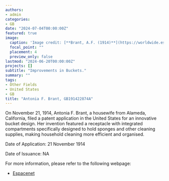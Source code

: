 ```yaml
---
authors:
- admin
categories:
- GB
date: "2024-07-04T00:00:00Z"
featured: true
image:
  caption: 'Image credit: [**Brant, A.F. (1914)**](https://worldwide.espacenet.com/patent/search/family/032682976/publication/GB191422874A?q=pn%3DGB191422874A)'
  focal_point: ""
  placement: 4
  preview_only: false
lastmod: "2024-06-20T00:00:00Z"
projects: []
subtitle: "Improvements in Buckets."
summary: ""
tags:
- Other Fields
- United States
- GB
title: "Antonia F. Brant, GB191422874A"
---
```


On November 21, 1914, Antonia F. Brant, a housewife from Alameda, California, filed a patent application in the United States for an innovative bucket design. Her invention featured a receptacle with integrated compartments specifically designed to hold sponges and other cleaning supplies, making household cleaning more efficient and organised.

Date of Application: 21 November 1914 

Date of Issuance: NA

For more information, please refer to the following webpage: 

- [Espacenet](https://worldwide.espacenet.com/patent/search/family/032682976/publication/GB191422874A?q=pn%3DGB191422874A)